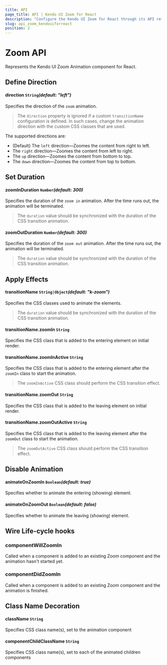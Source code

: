 ```yaml
---
title: API
page_title: API | Kendo UI Zoom for React
description: "Configure the Kendo UI Zoom for React through its API reference."
slug: api_zoom_kendouiforreact
position: 2
---
```


# Zoom API

Represents the Kendo UI Zoom Animation component for React.

## Define Direction

#### direction `String`*(default: "left")*

Specifies the direction of the `zoom` animation.

> The `direction` property is ignored if a custom `transitionName` configuration is defined. In such cases, change the animation direction with the custom CSS classes that are used.

The supported directions are:
- (Default) The `left` direction&mdash;Zoomes the content from right to left.
- The `right` direction&mdash;Zoomes the content from left to right.
- The `up` direction&mdash;Zoomes the content from bottom to top.
- The `down` direction&mdash;Zoomes the content from top to bottom.

## Set Duration

#### zoomInDuration `Number`*(default: 300)*

Specifies the duration of the `zoom in` animation. After the time runs out, the animation will be terminated.

> The `duration` value should be synchronized with the duration of the CSS transition animation.

#### zoomOutDuration `Number`*(default: 300)*

Specifies the duration of the `zoom out` animation. After the time runs out, the animation will be terminated.

> The `duration` value should be synchronized with the duration of the CSS transition animation.

## Apply Effects

#### transitionName `String|Object`*(default: "k-zoom")*

Specifies the CSS classes used to animate the elements.

> The `duration` value should be synchronized with the duration of the CSS transition animation.

#### transitionName.zoomIn `String`

Specifies the CSS class that is added to the entering element on initial render.

#### transitionName.zoomInActive `String`

Specifies the CSS class that is added to the entering element after the `zoomIn` class to start the animation.

> The `zoomInActive` CSS class should perform the CSS transition effect.

#### transitionName.zoomOut `String`

Specifies the CSS class that is added to the leaving element on initial render.

#### transitionName.zoomOutActive `String`

Specifies the CSS class that is added to the leaving element after the `zoomOut` class to start the animation.

> The `zoomOutActive` CSS class should perform the CSS transition effect.

## Disable Animation

#### animateOnZoomIn `Boolean`*(default: true)*

Specifies whether to animate the entering (showing) element.

#### animateOnZoomOut `Boolean`*(default: false)*

Specifies whether to animate the leaving (showing) element.

## Wire Life-cycle hooks

### componentWillZoomIn

Called when a component is added to an existing Zoom component and the animation hasn't started yet.

### componentDidZoomIn

Called when a component is added to an existing Zoom component and the animation is finished.

## Class Name Decoration

#### className `String`

Specifies CSS class name(s), set to the animation component

#### componentChildClassName `String`

Specifies CSS class name(s), set to each of the animated children components
